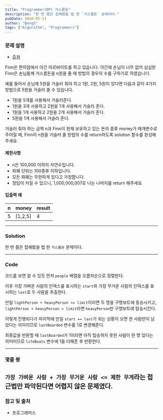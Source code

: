 ```yaml
---
title: "Programmer(DP) 거스름돈"
description: "한 번 쯤은 접해봤을 법 한 `거스름돈` 문제이다."
pubDate: 2020-05-13
author: "Bong5"
tags: ["Algorithm", "Programmers"]
---
```

### 문제 설명

- [출처](https://programmers.co.kr/learn/courses/30/lessons/12907)

Finn은 편의점에서 야간 아르바이트를 하고 있습니다. 야간에 손님이 너무 없어 심심한 Finn은 손님들께 거스름돈을 n원을 줄 때 방법의 경우의 수를 구하기로 하였습니다.

예를 들어서 손님께 5원을 거슬러 줘야 하고 1원, 2원, 5원이 있다면 다음과 같이 4가지 방법으로 5원을 거슬러 줄 수 있습니다.

- 1원을 5개를 사용해서 거슬러준다.
- 1원을 3개 사용하고 2원을 1개 사용해서 거슬러 준다.
- 1원을 1개 사용하고 2원을 2개 사용해서 거슬러 준다.
- 5원을 1개 사용해서 거슬러 준다.

거슬러 줘야 하는 금액 n과 Finn이 현재 보유하고 있는 돈의 종류 money가 매개변수로 주어질 때, Finn이 n원을 거슬러 줄 방법의 수를 return하도록 solution 함수를 완성해 주세요.

#### 제한사항

- n은 100,000 이하의 자연수입니다.
- 화폐 단위는 100종류 이하입니다.
- 모든 화폐는 무한하게 있다고 가정합니다.
- 정답이 커질 수 있으니, 1,000,000,007로 나눈 나머지를 return 해주세요


#### 입출력 예

| n | money | result |
|---|---|---|
| 5 | [1,2,5] | 4 |


---

### Solution

한 번 쯤은 접해봤을 법 한 `거스름돈` 문제이다.



---

### Code

<script src="https://gist.github.com/BongHoLee/cde624dab22c452dcbdc1d70d86ba68f.js"></script>

코드를 보면 알 수 있듯 먼저 `people` 배열을 오름차순으로 정렬한다.

이후 가장 가벼운 사람의 인덱스를 표시하는 `start`와 가장 무거운 사람의 인덱스를 표시하는 `last`로 두 사람을 추출한다.

만일 `lightPerson + heavyPerson <= limit`이라면 두 명을 구명보트에 동승시키고, `lightPerson + heavyPerson > limit`라면 `heavyPerson`만 구명보트에 탑승시킨다.

이렇게 진행되다가 마지막에 만일 `start == last`가 되는 상황이 오면 한 사람만이 남았다는 의미이므로 `lastBoarded` 변수를 1로 변경해준다.

최종값을 반환할 때 `lastBoarded`가 1이라면 아직 탑승하지 못한 사람이 한 명 있다는 의미이므로 `lifeBoats` 변수에 1을 더해준 후 반환한다.

---

### 몇줄 평

`가장 가벼운 사람 + 가장 무거운 사람 <= 제한 무게`라는 접근법만 파악된다면 어렵지 않은 문제였다.
---



### 참고 및 출처

- 프로그래머스
